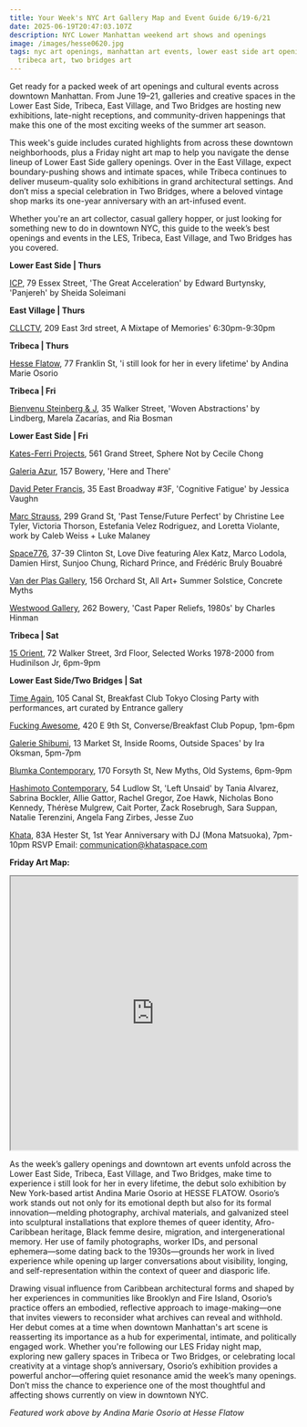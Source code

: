 ```yaml
---
title: Your Week's NYC Art Gallery Map and Event Guide 6/19-6/21
date: 2025-06-19T20:47:03.107Z
description: NYC Lower Manhattan weekend art shows and openings
image: /images/hesse0620.jpg
tags: nyc art openings, manhattan art events, lower east side art openings,
  tribeca art, two bridges art
---
```

Get ready for a packed week of art openings and cultural events across downtown Manhattan. From June 19–21, galleries and creative spaces in the Lower East Side, Tribeca, East Village, and Two Bridges are hosting new exhibitions, late-night receptions, and community-driven happenings that make this one of the most exciting weeks of the summer art season.

This week's guide includes curated highlights from across these downtown neighborhoods, plus a Friday night art map to help you navigate the dense lineup of Lower East Side gallery openings. Over in the East Village, expect boundary-pushing shows and intimate spaces, while Tribeca continues to deliver museum-quality solo exhibitions in grand architectural settings. And don’t miss a special celebration in Two Bridges, where a beloved vintage shop marks its one-year anniversary with an art-infused event.

Whether you're an art collector, casual gallery hopper, or just looking for something new to do in downtown NYC, this guide to the week’s best openings and events in the LES, Tribeca, East Village, and Two Bridges has you covered.

**L﻿ower East Side | Thurs**

[I﻿CP](https://www.icp.org/exhibitions), 79 Essex Street, 'The Great Acceleration' by Edward Burtynsky, 'Panjereh' by Sheida Soleimani

**E﻿ast Village | Thurs**

[CLLCTV](https://www.instagram.com/cllctv.nyc), 209 East 3rd street, A Mixtape of Memories' 6:30pm-9:30pm

**Tribeca | Thurs**

[Hesse Flatow](https://hesseflatow.com/exhibitions/137/overview/), 77 Franklin St, 'i still look for her in every lifetime' by Andina Marie Osorio

**T﻿ribeca | Fri**

[Bienvenu Steinberg & J](https://www.bsandcgallery.com/exhibitions/woven-abstractions), 35 Walker Street, 'Woven Abstractions' by Lindberg, Marela Zacarías, and Ria Bosman

**L﻿ower East Side | Fri**

[Kates-Ferri Projects](https://www.katesferriprojects.com/), 561 Grand Street, Sphere Not by Cecile Chong

[Galeria Azur](http://www.instagram.com/galeriaazur.newyork), 157 Bowery, 'Here and There'

[David Peter Francis](https://davidpeterfrancis.com/), 35 East Broadway #3F, 'Cognitive Fatigue' by Jessica Vaughn

[Marc Strauss](https://www.marcstraus.com/), 299 Grand St, 'Past Tense/Future Perfect' by Christine Lee Tyler, Victoria Thorson, Estefania Velez Rodriguez, and Loretta Violante, work by Caleb Weiss + Luke Malaney

[Space776](https://www.space776.com/love-dive), 37-39 Clinton St, Love Dive featuring Alex Katz, Marco Lodola, Damien Hirst, Sunjoo Chung, Richard Prince, and Frédéric Bruly Bouabré

[Van der Plas Gallery](https://www.vanderplasgallery.com/), 156 Orchard St, All Art+ Summer Solstice, Concrete Myths

[Westwood Gallery](https://westwoodgallery.com/exhibitions/143-charles-hinman-cast-paper-reliefs-1980s/), 262 Bowery, 'Cast Paper Reliefs, 1980s' by Charles Hinman

**Tribeca | Sat**

[15 Orient](https://15orient.com/), 72 Walker Street, 3rd Floor, Selected Works 1978-2000 from Hudinilson Jr, 6pm-9pm

**L﻿ower East Side/Two Bridges | Sat**

[T﻿ime Again](https://www.instagram.com/timeagainbar), 105 Canal St, Breakfast Club Tokyo Closing Party with performances, art curated by Entrance gallery

[F﻿ucking Awesome](https://www.instagram.com/breakfastclubtokyo), 420 E 9th St, Converse/Breakfast Club Popup, 1pm-6pm

[Galerie Shibumi](https://www.instagram.com/galerie.shibumi), 13 Market St, Inside Rooms, Outside Spaces' by Ira Oksman, 5pm-7pm

[Blumka Contemporary](https://www.instagram.com/blumkacontemporary), 170 Forsyth St, New Myths, Old Systems, 6pm-9pm

[Hashimoto Contemporary](https://www.hashimotocontemporary.com/exhibitions/297-left-unsaid-group-exhibition/), 54 Ludlow St, 'Left Unsaid' by Tania Alvarez, Sabrina Bockler, Allie Gattor, Rachel Gregor, Zoe Hawk, Nicholas Bono Kennedy, Thérèse Mulgrew, Cait Porter, Zack Rosebrugh, Sara Suppan, Natalie Terenzini, Angela Fang Zirbes, Jesse Zuo

[K﻿hata](https://www.instagram.com/khata.space), 83A  Hester St, 1st Year Anniversary with DJ (Mona Matsuoka), 7pm-10pm RSVP Email: communication@khataspace.com

**F﻿riday Art Map:**

<iframe src="https://www.google.com/maps/d/u/1/embed?mid=12SInh61wQtWVOP4KnKj8H5L_OiDpUG4&ehbc=2E312F" width="100%" height="480"></iframe>

As the week’s gallery openings and downtown art events unfold across the Lower East Side, Tribeca, East Village, and Two Bridges, make time to experience i still look for her in every lifetime, the debut solo exhibition by New York-based artist Andina Marie Osorio at HESSE FLATOW. Osorio’s work stands out not only for its emotional depth but also for its formal innovation—melding photography, archival materials, and galvanized steel into sculptural installations that explore themes of queer identity, Afro-Caribbean heritage, Black femme desire, migration, and intergenerational memory. Her use of family photographs, worker IDs, and personal ephemera—some dating back to the 1930s—grounds her work in lived experience while opening up larger conversations about visibility, longing, and self-representation within the context of queer and diasporic life.

Drawing visual influence from Caribbean architectural forms and shaped by her experiences in communities like Brooklyn and Fire Island, Osorio’s practice offers an embodied, reflective approach to image-making—one that invites viewers to reconsider what archives can reveal and withhold. Her debut comes at a time when downtown Manhattan's art scene is reasserting its importance as a hub for experimental, intimate, and politically engaged work. Whether you're following our LES Friday night map, exploring new gallery spaces in Tribeca or Two Bridges, or celebrating local creativity at a vintage shop’s anniversary, Osorio’s exhibition provides a powerful anchor—offering quiet resonance amid the week’s many openings. Don’t miss the chance to experience one of the most thoughtful and affecting shows currently on view in downtown NYC.

*F﻿eatured work above by Andina Marie Osorio at Hesse Flatow*
